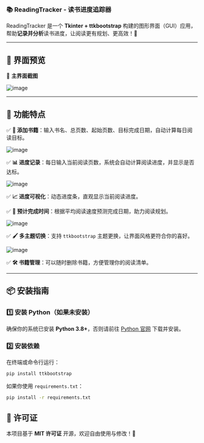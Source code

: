 ### 📚 **ReadingTracker - 读书进度追踪器**  

ReadingTracker 是一个 **Tkinter + ttkbootstrap** 构建的图形界面（GUI）应用，帮助**记录并分析**读书进度，让阅读更有规划、更高效！🚀  

---
## 📸 **界面预览**

🚀 **主界面截图**  

![image](https://github.com/user-attachments/assets/1b48a7a6-cc4a-48b9-8ca0-92f0b7d0eddd)

---

## 🎯 **功能特点**
✅ **📖 添加书籍**：输入书名、总页数、起始页数、目标完成日期，自动计算每日阅读目标。 

![image](https://github.com/user-attachments/assets/63b732cd-0241-48c2-9f8c-8a75ff9684b0)

✅ **📊 进度记录**：每日输入当前阅读页数，系统会自动计算阅读进度，并显示是否达标。  

![image](https://github.com/user-attachments/assets/4c7b7be2-6beb-4c46-be17-8c3537a9358e)

✅ **📈 进度可视化**：动态进度条，直观显示当前阅读进度。  

✅ **📅 预计完成时间**：根据平均阅读速度预测完成日期，助力阅读规划。  

![image](https://github.com/user-attachments/assets/e1102e3c-ed3b-47f3-b77d-31b261691897)

✅ **🖌️ 多主题切换**：支持 `ttkbootstrap` 主题更换，让界面风格更符合你的喜好。  

![image](https://github.com/user-attachments/assets/c763a324-ddbb-4f98-ba74-23f8a9ef8ca8)

✅ **🛠 书籍管理**：可以随时删除书籍，方便管理你的阅读清单。  

---

## 📦 **安装指南**

### 1️⃣ **安装 Python（如果未安装）**  

确保你的系统已安装 **Python 3.8+**，否则请前往 [Python 官网](https://www.python.org/) 下载并安装。

### 2️⃣ **安装依赖**  

在终端或命令行运行：
```bash
pip install ttkbootstrap
```
如果你使用 `requirements.txt`：
```bash
pip install -r requirements.txt
```

## 📄 **许可证**
本项目基于 **MIT 许可证** 开源，欢迎自由使用与修改！🎉  
